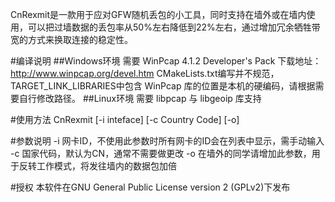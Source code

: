 CnRexmit是一款用于应对GFW随机丢包的小工具，同时支持在墙外或在墙内使用，可以把过墙数据的丢包率从50%左右降低到22%左右，通过增加冗余牺牲带宽的方式来换取连接的稳定性。

#编译说明
##Windows环境
需要 WinPcap 4.1.2 Developer's Pack 下载地址：http://www.winpcap.org/devel.htm
CMakeLists.txt编写并不规范，TARGET_LINK_LIBRARIES中包含 WinPcap 库的位置是本机的硬编码，请根据需要自行修改路径。
##Linux环境
需要 libpcap 与 libgeoip 库支持

#使用方法
CnRexmit [-i inteface] [-c Country Code] [-o]

#参数说明
-i 网卡ID，不使用此参数时所有网卡的ID会在列表中显示，需手动输入
-c 国家代码，默认为CN，通常不需要做更改
-o 在墙外的同学请增加此参数，用于反转工作模式，将发往墙内的数据包加倍

#授权
本软件在GNU General Public License version 2 (GPLv2)下发布
